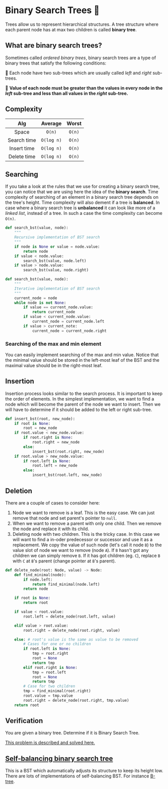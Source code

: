 # Binary Search Trees 🌳

Trees allow us to represent hierarchical structures. A tree structure where each parent node has at
max two children is called **binary tree**.

## What are binary search trees?

Sometimes called _ordered binary trees_, binary search trees are a type of binary trees that satisfy
the following conditions:

🌴 Each node have two sub-trees which are usually called _left_ and _right_ sub-trees.

🌴 **Value of each node must be greater than the values in every node in the _left_ sub-tree and
less than all values in the _right_ sub-tree.**

## Complexity

|     Alg     |  Average   | Worst  |
| :---------: | :--------: | :----: |
|    Space    |   `O(n)`   | `O(n)` |
| Search time | `O(log n)` | `O(n)` |
| Insert time | `O(log n)` | `O(n)` |
| Delete time | `O(log n)` | `O(n)` |

## Searching

If you take a look at the rules that we use for creating a binary search tree, you can notice that
we are using here the idea of the **binary search**. Time complexity of searching of an element in a
binary search tree depends on the tree's height. Time complexity will also dement if a tree is
**balanced**. In case where a binary search tree is **unbalanced** it can look like more of a
_linked list_, instead of a tree. In such a case the time complexity can become `O(n)`.

```python
def search_bst(value, node):
    """
    Recursive implementation of BST search
    """
    if node is None or value = node.value:
        return node
    if value < node.value:
        search_bst(value, node.left)
    if value > node.value:
        search_bst(value, node.right)
```

```python
def search_bst(value, node):
    """
    Iterative implementation of BST search
    """
    current_node = node
    while node is not None:
        if value == current_node.value:
            return current_node
        if value < current_node.value:
            current_node = current_node.left
        if value > current_note:
            current_node = current_node.right
```

### Searching of the max and min element

You can easily implement searching of the max and min value. Notice that the minimal value should be
stored in the left-most leaf of the BST and the maximal value should be in the right-most leaf.

## Insertion

Insertion process looks similar to the search process. It is important to keep the order of
elements. In the simplest implementation, we want to find a node which will become the parent of the
node we want to insert. Then we will have to determine if it should be added to the left or right
sub-tree.

```python
def insert_bst(root, new_node):
    if root is None:
        root = new_node
    if root.value < new_node.value:
        if root.right is None:
            root.right = new_node
        else:
            insert_bst(root.right, new_node)
    if root.value > new_node.value:
        if root.left is None:
            root.left = new_node
        else:
            insert_bst(root.left, new_node)
```

## Deletion

There are a couple of cases to consider here:

1. Node we want to remove is a leaf. This is the easy case. We can just remove that node and set
   parent's pointer to `null`.
2. When we want to remove a parent with only one child. Then we remove the node and replace it with
   its child.
3. Deleting node with two children. This is the tricky case. In this case we will want to find a
   in-oder predecessor or successor and use it as a replacement. We copy the value of such node
   (let's call it node `B`) to the value slot of node we want to remove (node `A`). If `B` hasn't
   got any children we can simply remove `B`. If it has got children (eg. `C`), replace `B` with `C`
   at `B`'s parent (change pointer at `B`'s parent).

```python
def delete_node(root: Node, value) -> Node:
    def find_minimal(node):
        if node.left:
            return find_minimal(node.left)
        return node

    if root is None:
        return root

    if value < root.value:
        root.left = delete_node(root.left, value)

    elif value > root.value:
        root.right = delete_node(root.right, value)

    else: # root's value is the same as value to be removed
        # Cases for one or no children
        if root.left is None:
            tmp = root.right
            root = None
            return tmp
        elif root.right is None:
            tmp = root.left
            root = None
            return tmp
        # Case for two children
        tmp = find_minimal(root.right)
        root.value = tmp.value
        root.right = delete_node(root.right, tmp.value)
    return root
```

## Verification

You are given a binary tree. Determine if it is Binary Search Tree.

[This problem is described and solved here.](./validate_bst.py)

## [Self-balancing binary search tree](https://en.wikipedia.org/wiki/Self-balancing_binary_search_tree)

This is a BST which automatically adjusts its structure to keep its height low. There are lots of
implementations of self-balancing BST. For instance [B-tree](https://en.wikipedia.org/wiki/B-tree).
